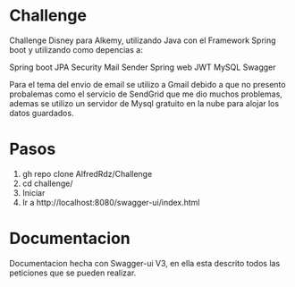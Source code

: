 # Challenge
Challenge Disney para Alkemy, utilizando Java con el Framework Spring boot y utilizando como depencias a:

Spring boot JPA
Security
Mail Sender
Spring web
JWT
MySQL
Swagger

Para el tema del envio de email se utilizo a Gmail debido a que no presento probalemas como el servicio de SendGrid que me dio muchos problemas, ademas se utilizo un servidor de Mysql gratuito en la nube para alojar los datos guardados.

# Pasos
1. gh repo clone AlfredRdz/Challenge
2. cd challenge/
3. Iniciar 
7. Ir a http://localhost:8080/swagger-ui/index.html 

# Documentacion

Documentacion hecha con Swagger-ui V3, en ella esta descrito todos las peticiones que se pueden realizar.
